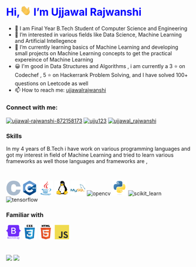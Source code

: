<h1 style="color:blue;">Hi,<img src="https://raw.githubusercontent.com/ABSphreak/ABSphreak/master/gifs/Hi.gif" width="30px" style="max_width:100%"/> I’m Ujjawal Rajwanshi</h1>

- 👋 I am Final Year B.Tech Student of Computer Science and Engineering
- 👀 I’m interested in various fields like Data Science, Machine Learning and Artificial Intellegence
- 📕 I’m currently learning basics of Machine Learning and developing small projects on Machine Learning concepts to get the practical expereince of Machine Learning 
- 😀 I'm good in Data Structures and Algorithms , i am currently a 3 ⭐ on Codechef , 5 ⭐ on Hackerrank Problem Solving, and I have solved 100+ questions on Leetcode as well
- 📫 How to reach me: [ujjawalrajwanshi](ujjawalrajwanshi@gmail.com)


<h3 align="left">Connect with me:</h3>
<p align="left">
<a href="https://linkedin.com/in/ujjawal-rajwanshi-872158173" target="blank"><img align="center" src="https://cdn.jsdelivr.net/npm/simple-icons@3.0.1/icons/linkedin.svg" alt="ujjawal-rajwanshi-872158173" height="30" width="40" /></a>
<a href="https://www.codechef.com/users/ujju123" target="blank"><img align="center" src="https://cdn.jsdelivr.net/npm/simple-icons@3.1.0/icons/codechef.svg" alt="ujju123" height="30" width="40" /></a>
<a href="https://www.leetcode.com/ujjawal_rajwanshi" target="blank"><img align="center" src="https://cdn.jsdelivr.net/npm/simple-icons@3.1.0/icons/leetcode.svg" alt="ujjawal_rajwanshi" height="30" width="40" /></a>
</p>

### Skills
<p>
In my 4 years of B.Tech i have work on various programming languages and got my interest in field of Machine Learning and tried to learn various frameworks as well those languages and frameworks are ,  
</p>
<br>
<p align="left">
  <img src="https://raw.githubusercontent.com/devicons/devicon/master/icons/c/c-original.svg" alt="c" width="40" height="40"/> 
  <img src="https://raw.githubusercontent.com/devicons/devicon/master/icons/cplusplus/cplusplus-original.svg" alt="cplusplus" width="40" height="40"/> 
  <img src="https://raw.githubusercontent.com/devicons/devicon/master/icons/java/java-original.svg" alt="java" width="40" height="40"/>
  <img src="https://raw.githubusercontent.com/devicons/devicon/master/icons/linux/linux-original.svg" alt="linux" width="40" height="40"/> 
  <img src="https://raw.githubusercontent.com/devicons/devicon/master/icons/mysql/mysql-original-wordmark.svg" alt="mysql" width="40" height="40"/> 
  <img src="https://www.vectorlogo.zone/logos/opencv/opencv-icon.svg" alt="opencv" width="40" height="40"/>
  <img src="https://raw.githubusercontent.com/devicons/devicon/master/icons/python/python-original.svg" alt="python" width="40" height="40"/>
  <img src="https://upload.wikimedia.org/wikipedia/commons/0/05/Scikit_learn_logo_small.svg" alt="scikit_learn" width="40" height="40"/> 
  <img src="https://www.vectorlogo.zone/logos/tensorflow/tensorflow-icon.svg" alt="tensorflow" width="40" height="40"/>
</p>


### Familiar with 
<p align="left">  
  <img src="https://raw.githubusercontent.com/devicons/devicon/master/icons/bootstrap/bootstrap-plain-wordmark.svg" alt="bootstrap" width="40" height="40"/>
  <img src="https://raw.githubusercontent.com/devicons/devicon/master/icons/css3/css3-original-wordmark.svg" alt="css3" width="40" height="40"/>
  <img src="https://raw.githubusercontent.com/devicons/devicon/master/icons/html5/html5-original-wordmark.svg" alt="html5" width="40" height="40"/> 
  <img src="https://raw.githubusercontent.com/devicons/devicon/master/icons/javascript/javascript-original.svg" alt="javascript" width="40" height="40"/>
</p>

#
<p>
  <img src = "https://github-readme-stats.vercel.app/api/top-langs/?username=ujjawalrajwanshi">
  <img src ="https://github-readme-stats.vercel.app/api?username=ujjawalrajwanshi"></img>
</p>

